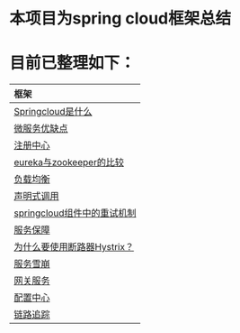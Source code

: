 # 本项目为spring cloud框架总结
# 目前已整理如下：

|框架|
| :------ |
| [Springcloud是什么](./whatspringcloud/README.MD)|
| [微服务优缺点](./mircoadvantages/README.MD)|
| [注册中心](./registercenter/README.MD)|
| [eureka与zookeeper的比较](./eurekaandzookeeper/README.MD)|
| [负载均衡](./loadbalance/README.MD)|
| [声明式调用](./declareinvocation/README.MD)|
| [springcloud组件中的重试机制](./retry/README.MD)|
| [服务保障](./serviceassurance/README.MD)|
| [为什么要使用断路器Hystrix？](./whyhystrix/README.MD)|
| [服务雪崩](./serviceavalanche/README.MD)|
| [网关服务](./gateway/README.MD)|
| [配置中心](./configcenter/README.MD)|
| [链路追踪](./linktotrack/README.MD)|

